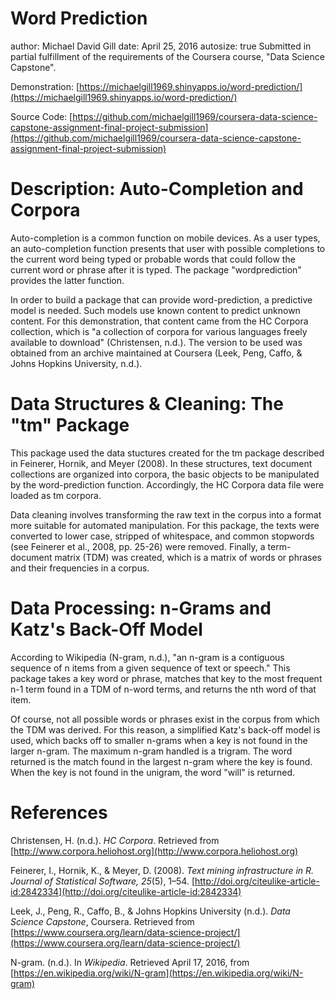 Word Prediction
========================================================
author: Michael David Gill
date: April 25, 2016
autosize: true
Submitted in partial fulfillment of the requirements of the Coursera course, "Data Science Capstone".

Demonstration:
[https://michaelgill1969.shinyapps.io/word-prediction/](https://michaelgill1969.shinyapps.io/word-prediction/)

Source Code:
[https://github.com/michaelgill1969/coursera-data-science-capstone-assignment-final-project-submission](https://github.com/michaelgill1969/coursera-data-science-capstone-assignment-final-project-submission)

Description: Auto-Completion and Corpora
========================================================

Auto-completion is a common function on mobile devices. As a user types, an auto-completion function presents that user with possible completions to the current word being typed or probable words that could follow the current word or phrase after it is typed. The package "wordprediction" provides the latter function.

In order to build a package that can provide word-prediction, a predictive model is needed.  Such models use known content to predict unknown content.  For this demonstration, that content came from the HC Corpora collection, which is "a collection of corpora for various languages freely available to download" (Christensen, n.d.). The version to be used was obtained from an archive maintained at Coursera (Leek, Peng, Caffo, & Johns Hopkins University, n.d.).

Data Structures & Cleaning: The "tm" Package
========================================================

This package used the data stuctures created for the tm package described in Feinerer, Hornik, and Meyer (2008).  In these structures, text document collections are organized into corpora, the basic objects to be manipulated by the word-prediction function.  Accordingly, the HC Corpora data file were loaded as tm corpora.

Data cleaning involves transforming the raw text in the corpus into a format more suitable for automated manipulation.  For this package, the texts were converted to lower case, stripped of whitespace, and common stopwords (see Feinerer et al., 2008, pp. 25-26) were removed.  Finally, a term-document matrix (TDM) was created, which is a matrix of words or phrases and their frequencies in a corpus.

Data Processing: n-Grams and Katz's Back-Off Model
========================================================

According to Wikipedia (N-gram, n.d.), "an n-gram is a contiguous sequence of n items from a given sequence of text or speech."  This package takes a key word or phrase, matches that key to the most frequent n-1 term found in a TDM of n-word terms, and returns the nth word of that item.

Of course, not all possible words or phrases exist in the corpus from which the TDM was derived.  For this reason, a simplified Katz's back-off model is used, which backs off to smaller n-grams when a key is not found in the larger n-gram.  The maximum n-gram handled is a trigram.  The word returned is the match found in the largest n-gram where the key is found.  When the key is not found in the unigram, the word "will" is returned.

References
========================================================

Christensen, H. (n.d.). *HC Corpora*. Retrieved from [http://www.corpora.heliohost.org](http://www.corpora.heliohost.org)

Feinerer, I., Hornik, K., & Meyer, D. (2008). *Text mining infrastructure in R. Journal of Statistical Software, 25*(5), 1–54. [http://doi.org/citeulike-article-id:2842334](http://doi.org/citeulike-article-id:2842334)

Leek, J., Peng, R., Caffo, B., & Johns Hopkins University (n.d.). *Data Science Capstone*, Coursera. Retrieved from [https://www.coursera.org/learn/data-science-project/](https://www.coursera.org/learn/data-science-project/)

N-gram. (n.d.). In *Wikipedia*. Retrieved April 17, 2016, from [https://en.wikipedia.org/wiki/N-gram](https://en.wikipedia.org/wiki/N-gram)
